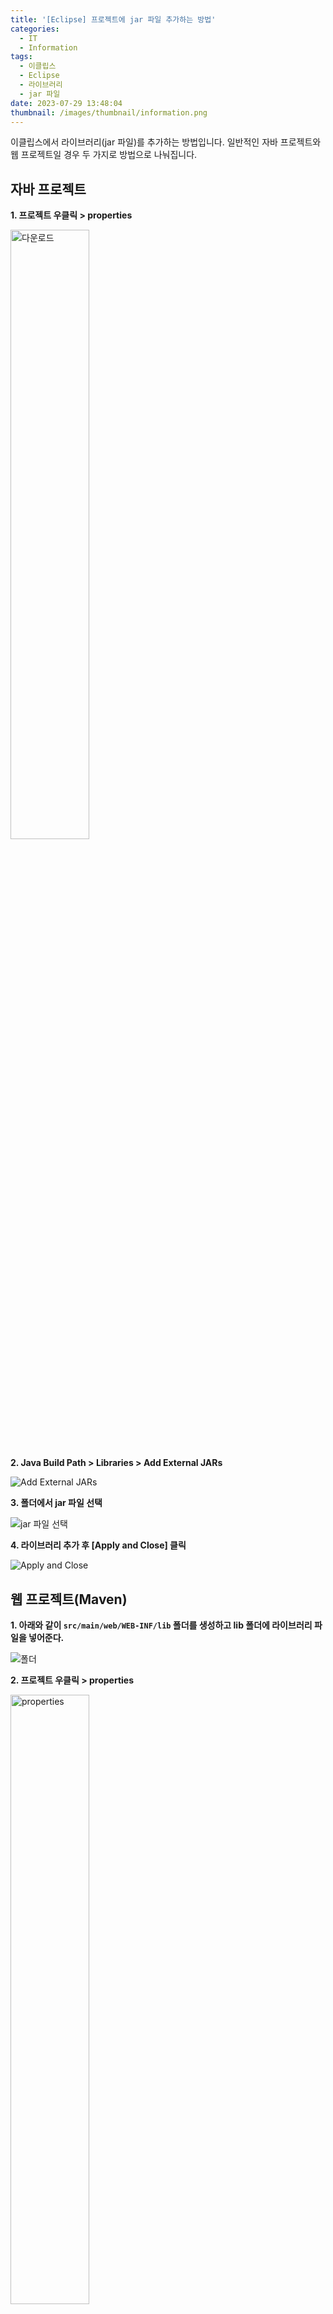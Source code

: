 ```yaml
---
title: '[Eclipse] 프로젝트에 jar 파일 추가하는 방법'
categories:
  - IT
  - Information
tags:
  - 이클립스
  - Eclipse
  - 라이브러리
  - jar 파일
date: 2023-07-29 13:48:04
thumbnail: /images/thumbnail/information.png
---
```


이클립스에서 라이브러리(jar 파일)를 추가하는 방법입니다.
일반적인 자바 프로젝트와 웹 프로젝트일 경우 두 가지로 방법으로 나눠집니다.

## 자바 프로젝트

**1. 프로젝트 우클릭 > properties**

<img width="50%" src="/images/eclipse/1.png" alt="다운로드" title="" >

**2. Java Build Path > Libraries > Add External JARs**

![Add External JARs](/images/eclipse/2.png)

**3. 폴더에서 jar 파일 선택**

![jar 파일 선택](/images/eclipse/3.png)

**4. 라이브러리 추가 후 [Apply and Close] 클릭**

![Apply and Close](/images/eclipse/4.png)

## 웹 프로젝트(Maven)

**1. 아래와 같이 `src/main/web/WEB-INF/lib` 폴더를 생성하고 lib 폴더에 라이브러리 파일을 넣어준다.**

![폴더](/images/eclipse/5.png)

**2. 프로젝트 우클릭 > properties**

<img width="50%" src="/images/eclipse/1.png" alt="properties" title="properties" >

**3. Java Build Path > Libraries > Add Library**

![Add Library](/images/eclipse/6.png)

**4. Web App Libraries 선택 후 [Next] 클릭**

![Web App Libraries](/images/eclipse/7.png)

**5. 프로젝트 선택 후 [Finish] 클릭**

<img width="70%" src="/images/eclipse/8.png" alt="Finish" title="Finish" >

**6. Web App Libraries 추가 확인 후 [Apply and Close] 클릭**

![Apply and Close](/images/eclipse/9.png)

## 결론

라이브러리(jar 파일) 추가 후 코드에서 import해서 사용하시면 됩니다.
